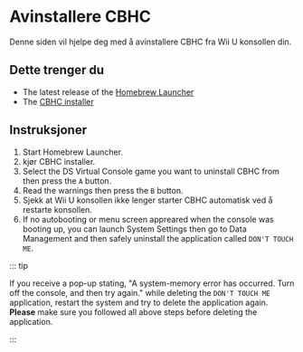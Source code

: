 # Avinstallere CBHC

Denne siden vil hjelpe deg med å avinstallere CBHC fra Wii U konsollen din.

## Dette trenger du

- The latest release of the [Homebrew Launcher](https://github.com/dimok789/homebrew_launcher/releases/tag/v1.5)
- The [CBHC installer](https://github.com/FIX94/haxchi/releases)

## Instruksjoner

1. Start Homebrew Launcher.
2. kjør CBHC installer.
3. Select the DS Virtual Console game you want to uninstall CBHC from then press the `A` button.
4. Read the warnings then press the `B` button.
5. Sjekk at Wii U konsollen ikke lenger starter CBHC automatisk ved å restarte konsollen.
6. If no autobooting or menu screen appreared when the console was booting up, you can launch System Settings then go to Data Management and then safely uninstall the application called `DON'T TOUCH ME`.

::: tip

If you receive a pop-up stating, "A system-memory error has occurred. Turn off the console, and then try again." while deleting the `DON'T TOUCH ME` application, restart the system and try to delete the application again. **Please** make sure you followed all above steps before deleting the application.

:::
